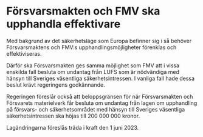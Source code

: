 # Försvarsmakten och FMV ska upphandla effektivare

Med bakgrund av det säkerhetsläge som Europa befinner sig i så behöver Försvarsmaktens och FMV:s upphandlingsmöjligheter förenklas och effektiviseras.

Därför ska Försvarsmakten ges samma möjlighet som FMV att i vissa enskilda fall besluta om undantag från LUFS som är nödvändiga med hänsyn till Sveriges väsentliga säkerhetsintressen. I vanliga fall hade dessa beslut krävt regeringens godkännande.

Regeringen föreslår också att beloppsgränsen för när Försvarsmakten och Försvarets materielverk får besluta om undantag från lagen om upphandling på försvars- och säkerhetsområdet med hänsyn till Sveriges väsentliga säkerhetsintressen ska höjas till 200 000 000 kronor.

Lagändringarna föreslås träda i kraft den 1 juni 2023.
